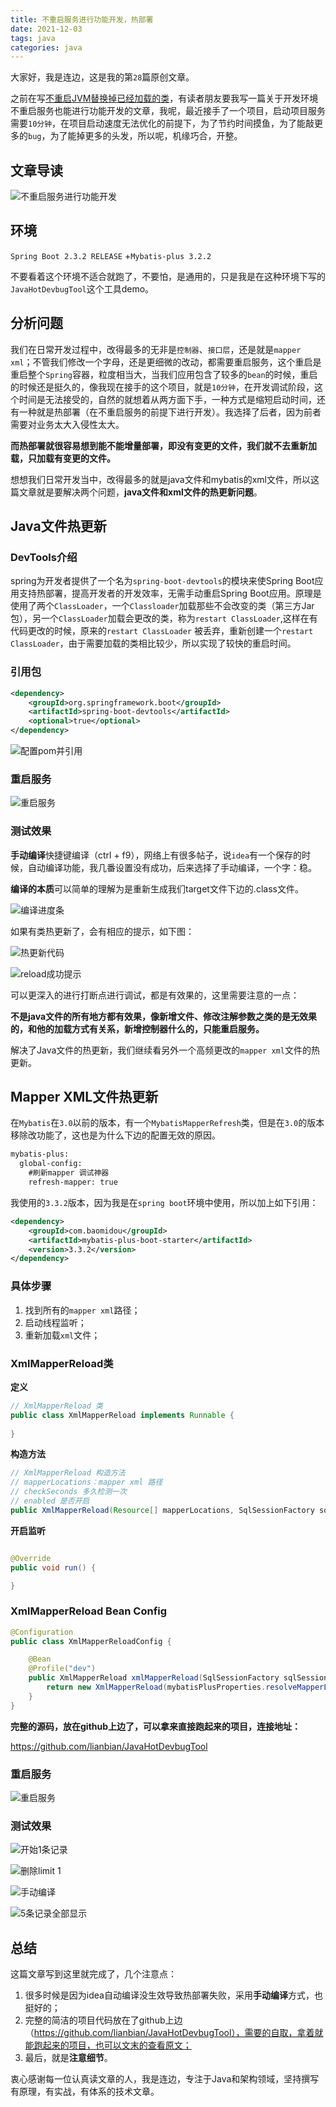```yaml
---
title: 不重启服务进行功能开发，热部署
date: 2021-12-03
tags: java
categories: java
---
```




大家好，我是连边，这是我的第`28`篇原创文章。

之前在写[不重启JVM替换掉已经加载的类](https://mp.weixin.qq.com/s/Lw9kQZEl5eTMsKxNSNMVww)，有读者朋友要我写一篇关于开发环境不重启服务也能进行功能开发的文章，我呢，最近接手了一个项目，启动项目服务需要`10分钟`，在项目启动速度无法优化的前提下，为了节约时间摸鱼，为了能敲更多的`bug`，为了能掉更多的头发，所以呢，机缘巧合，开整。



## 文章导读

![不重启服务进行功能开发](http://mkstatic.lianbian.net/202112012347413.png)



## 环境

`Spring Boot 2.3.2 RELEASE` +`Mybatis-plus 3.2.2`

不要看着这个环境不适合就跑了，不要怕，是通用的，只是我是在这种环境下写的`JavaHotDevbugTool`这个工具demo。



## 分析问题

我们在日常开发过程中，改得最多的无非是`控制器`、`接口层`，还是就是`mapper xml`；不管我们修改一个字母，还是更细微的改动，都需要重启服务，这个重启是重启整个`Spring`容器，粒度相当大，当我们应用包含了较多的`bean`的时候，重启的时候还是挺久的，像我现在接手的这个项目，就是`10分钟`，在开发调试阶段，这个时间是无法接受的，自然的就想着从两方面下手，一种方式是缩短启动时间，还有一种就是热部署（在不重启服务的前提下进行开发）。我选择了后者，因为前者需要对业务太大入侵性太大。



**而热部署就很容易想到能不能增量部署，即没有变更的文件，我们就不去重新加载，只加载有变更的文件。**

想想我们日常开发当中，改得最多的就是java文件和mybatis的xml文件，所以这篇文章就是要解决两个问题，**java文件和xml文件的热更新问题**。



## Java文件热更新

### DevTools介绍

spring为开发者提供了一个名为`spring-boot-devtools`的模块来使Spring Boot应用支持热部署，提高开发者的开发效率，无需手动重启Spring Boot应用。原理是使用了两个`ClassLoader`，一个`Classloader`加载那些不会改变的类（第三方Jar包），另一个`ClassLoader`加载会更改的类，称为`restart ClassLoader`,这样在有代码更改的时候，原来的`restart ClassLoader` 被丢弃，重新创建一个`restart ClassLoader`，由于需要加载的类相比较少，所以实现了较快的重启时间。

### 引用包

```xml
<dependency>
    <groupId>org.springframework.boot</groupId>
    <artifactId>spring-boot-devtools</artifactId>
    <optional>true</optional>
</dependency>
```

![配置pom并引用](http://mkstatic.lianbian.net/202111251943777.png)

### 重启服务

![重启服务](http://mkstatic.lianbian.net/202111251949436.png)

### 测试效果

**手动编译**快捷键编译（ctrl + f9），网络上有很多帖子，说`idea`有一个保存的时候，自动编译功能，我几番设置没有成功，后来选择了手动编译，一个字：稳。

**编译的本质**可以简单的理解为是重新生成我们target文件下边的.class文件。

![编译进度条](http://mkstatic.lianbian.net/202111251940342.png)

如果有类热更新了，会有相应的提示，如下图：

![热更新代码](http://mkstatic.lianbian.net/202111251950958.png)



![reload成功提示](http://mkstatic.lianbian.net/202111251951055.png)

可以更深入的进行打断点进行调试，都是有效果的，这里需要注意的一点：

**不是java文件的所有地方都有效果，像新增文件、修改注解参数之类的是无效果的，和他的加载方式有关系，新增控制器什么的，只能重启服务。**

解决了Java文件的热更新，我们继续看另外一个高频更改的`mapper xml`文件的热更新。



## Mapper XML文件热更新

在`Mybatis`在`3.0`以前的版本，有一个`MybatisMapperRefresh`类，但是在`3.0`的版本移除改功能了，这也是为什么下边的配置无效的原因。

```xml
mybatis-plus:
  global-config:
    #刷新mapper 调试神器
    refresh-mapper: true
```



我使用的`3.3.2`版本，因为我是在`spring boot`环境中使用，所以加上如下引用：

```xml
<dependency>
    <groupId>com.baomidou</groupId>
    <artifactId>mybatis-plus-boot-starter</artifactId>
    <version>3.3.2</version>
</dependency>
```



### 具体步骤

1. 找到所有的`mapper xml`路径；
2. 启动线程监听；
3. 重新加载`xml`文件；



### XmlMapperReload类

**定义**

```java
// XmlMapperReload 类
public class XmlMapperReload implements Runnable {
  
}
```

**构造方法**

```java
// XmlMapperReload 构造方法
// mapperLocations：mapper xml 路径
// checkSeconds 多久检测一次
// enabled 是否开启
public XmlMapperReload(Resource[] mapperLocations, SqlSessionFactory sqlSessionFactory,int checkSeconds, boolean enabled) {}
```

**开启监听**

```java

@Override
public void run() {

}
```

### XmlMapperReload Bean Config

```java
@Configuration
public class XmlMapperReloadConfig {

    @Bean
    @Profile("dev")
    public XmlMapperReload xmlMapperReload(SqlSessionFactory sqlSessionFactory, MybatisPlusProperties mybatisPlusProperties) {
        return new XmlMapperReload(mybatisPlusProperties.resolveMapperLocations(), sqlSessionFactory, 2, true);
    }
}
```



**完整的源码，放在github上边了，可以拿来直接跑起来的项目，连接地址：**

https://github.com/lianbian/JavaHotDevbugTool

### 重启服务

![重启服务](http://mkstatic.lianbian.net/202112012325135.png)

### 测试效果

![开始1条记录](http://mkstatic.lianbian.net/202112012325174.png)

![删除limit 1](http://mkstatic.lianbian.net/202112012326934.png)

![手动编译](http://mkstatic.lianbian.net/202112012327419.png)

![5条记录全部显示](http://mkstatic.lianbian.net/202112012327652.png)

## 总结

这篇文章写到这里就完成了，几个注意点：

1. 很多时候是因为idea自动编译没生效导致热部署失败，采用**手动编译**方式，也挺好的；
2. 完整的简洁的项目代码放在了github上边（https://github.com/lianbian/JavaHotDevbugTool），需要的自取，拿着就能跑起来的项目，也可以文末的查看原文；
3. 最后，就是**注意细节**。



衷心感谢每一位认真读文章的人，我是连边，专注于Java和架构领域，坚持撰写有原理，有实战，有体系的技术文章。

